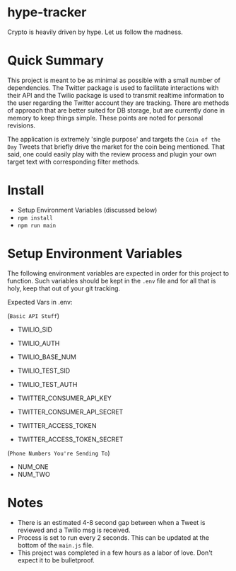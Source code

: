 # hype-tracker
Crypto is heavily driven by hype. Let us follow the madness.

# Quick Summary
This project is meant to be as minimal as possible with a small number of dependencies.
The Twitter package is used to facilitate interactions with their API and the
Twilio package is used to transmit realtime information to the user regarding
the Twitter account they are tracking. There are methods of approach that are
better suited for DB storage, but are currently done in memory to keep things
simple. These points are noted for personal revisions.

The application is extremely 'single purpose' and targets the `Coin of the Day`
Tweets that briefly drive the market for the coin being mentioned. That said,
one could easily play with the review process and plugin your own target text
with corresponding filter methods.

# Install
- Setup Environment Variables (discussed below)
- `npm install`
- `npm run main`

# Setup Environment Variables
The following environment variables are expected in order for this project to function.
Such variables should be kept in the `.env` file and for all that is holy, keep that out
of your git tracking.

Expected Vars in .env:

(`Basic API Stuff`)
- TWILIO_SID
- TWILIO_AUTH
- TWILIO_BASE_NUM

- TWILIO_TEST_SID
- TWILIO_TEST_AUTH

- TWITTER_CONSUMER_API_KEY
- TWITTER_CONSUMER_API_SECRET
- TWITTER_ACCESS_TOKEN
- TWITTER_ACCESS_TOKEN_SECRET

(`Phone Numbers You're Sending To`)
- NUM_ONE
- NUM_TWO


# Notes
- There is an estimated 4-8 second gap between when a Tweet is reviewed and a Twilio msg is received.
- Process is set to run every 2 seconds. This can be updated at the bottom of the `main.js` file.
- This project was completed in a few hours as a labor of love. Don't expect it to be bulletproof.
